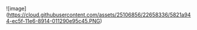 ![image] (https://cloud.githubusercontent.com/assets/25106856/22658336/5821a944-ec5f-11e6-8914-011290e95c45.PNG)
